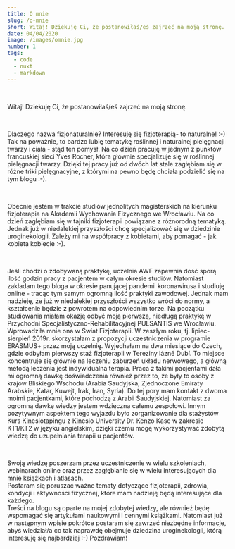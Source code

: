 ```yaml
---
title: O mnie
slug: /o-mnie
short: Witaj! Dziekuję Ci, że postanowiłaś/eś zajrzeć na moją stronę. 
date: 04/04/2020
image: /images/omnie.jpg
number: 1
tags:
  - code
  - nuxt
  - markdown
---
```


&nbsp;

Witaj! Dziekuję Ci, że postanowiłaś/eś zajrzeć na moją stronę. 

&nbsp;

Dlaczego nazwa fizjonaturalnie? Interesuję się fizjoterapią- to naturalne! :-) Tak na poważnie,
to bardzo lubię tematykę roślinnej i naturalnej pielęgnacji
twarzy i ciała - stąd ten pomysł. Na co dzień pracuję w jednym z punktów francuskiej sieci Yves Rocher, która głównie specjalizuje się w roślinnej 
pielęgnacji twarzy. Dzięki tej pracy już od dwóch lat stale zagłębiam się w różne triki pielęgnacyjne, z którymi na pewno będę chciała podzielić się
na tym blogu :-).

&nbsp;

Obecnie jestem w trakcie studiów jednolitych magisterskich na kierunku fizjoterapia na Akademii Wychowania Fizycznego we Wrocławiu. 
Na co dzień zagłębiam się w tajniki fizjoterapii powiązane z różnorodną tematyką. Jednak już w niedalekiej przyszłości chcę specjalizować się 
w dziedzinie uroginekologii. Zależy mi na współpracy z kobietami, aby pomagać - jak kobieta kobiecie :-).

&nbsp;

Jeśli chodzi o zdobywaną praktykę, uczelnia AWF zapewnia dość sporą ilość godzin pracy z pacjentem w całym okresie studiów. 
Natomiast zakładam tego bloga w okresie panującej pandemii koronawirusa i studiuję online - tracąc tym samym ogromną ilość praktyki zawodowej. 
Jednak mam nadzieję, że już w niedalekiej przyszłości wszystko wróci do normy, a kształcenie będzie z powrotem na odpowiednim torze. 
Na początku studiowania miałam okazję odbyć moją pierwszą, niedługą praktykę w Przychodni Specjalistyczno-Rehabilitacyjnej 
PULSANTIS we Wrocławiu. Wprowadziła mnie ona w Świat Fizjoterapii. W zeszłym roku, tj. lipiec-sierpień 2019r. skorzystałam z propozycji uczestniczenia 
w programie ERASMUS+ przez moją uczelnię. Wyjechałam na dwa miesiące do Czech, gdzie odbyłam pierwszy staż fizjoterapii w Tereziny lázně Dubí. 
To miejsce koncentruje się głównie na leczeniu zaburzeń układu nerwowego, a główną metodą leczenia jest indywidualna terapia. Praca z takimi 
pacjentami dała mi ogromną dawkę doświadczenia również przez to, że były to osoby z krajów Bliskiego Wschodu (Arabia Saudyjska, Zjednoczone
Emiraty Arabskie, Katar, Kuwejt, Irak, Iran, Syria). Do tej pory mam kontakt z dwoma moimi pacjentkami, które pochodzą z Arabii Saudyjskiej.
Natomiast za ogromną dawkę wiedzy jestem wdzięczna całemu zespołowi. Innym pozytywnym aspektem tego wyjazdu było zorganizowanie dla stażystów
Kurs Kinesiotapingu z Kinesio University Dr. Kenzo Kase w zakresie KT1/KT2 w języku angielskim, dzięki czemu mogę wykorzystywać zdobytą 
wiedzę do uzupełniania terapii u pacjentów.

&nbsp;

Swoją wiedzę poszerzam przez uczestniczenie w wielu szkoleniach, webinarach online oraz przez zagłębianie się w wielu interesujących dla mnie książkach 
i atlasach.  
Postaram się poruszać ważne tematy dotyczące fizjoterapii, zdrowia, kondycji i aktywności fizycznej, które mam nadzieję będą interesujące dla każdego.  
Treści na blogu są oparte na mojej zdobytej wiedzy, ale również będę wspomagać się artykułami naukowymi i cennymi książkami.
Natomiast już w następnym wpisie pokrótce postaram się zawrzeć niezbędne informacje, abyś wiedział/a co tak naprawdę obejmuje dziedzina uroginekologii, którą
interesuję się najbardziej :-) 
Pozdrawiam!